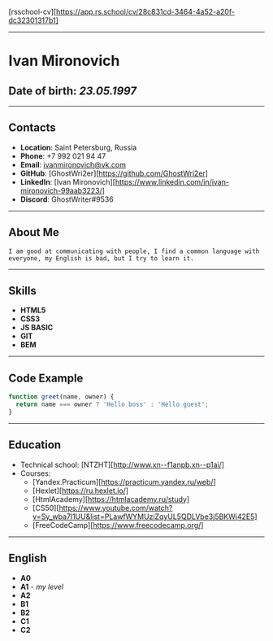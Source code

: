 [rsschool-cv][https://app.rs.school/cv/28c831cd-3464-4a52-a20f-dc32301317b1]

---

# Ivan Mironovich

## **Date of birth**: _23.05.1997_

---

## Contacts

- **Location**: Saint Petersburg, Russia
- **Phone**: +7 992 021 94 47
- **Email**: ivanmironovich@vk.com
- **GitHub**: [GhostWri2er][https://github.com/GhostWri2er]
- **LinkedIn**: [Ivan Mironovich][https://www.linkedin.com/in/ivan-mironovich-99aab3223/]
- **Discord**: GhostWriter#9536

---

## About Me

`I am good at communicating with people, I find a common language with everyone, my English is bad, but I try to learn it.`

---

## Skills

- **HTML5**
- **CSS3**
- **JS BASIC**
- **GIT**
- **BEM**

---

## Code Example

```javascript
function greet(name, owner) {
  return name === owner ? 'Hello boss' : 'Hello guest';
}
```

---

## Education

- Technical school: [NTZHT][http://www.xn--f1anpb.xn--p1ai/]
- Courses:
  - [Yandex.Practicum][https://practicum.yandex.ru/web/]
  - [Hexlet][https://ru.hexlet.io/]
  - [HtmlAcademy][https://htmlacademy.ru/study]
  - [CS50][https://www.youtube.com/watch?v=Sy_wba7l1UU&list=PLawfWYMUziZqyUL5QDLVbe3j5BKWj42E5]
  - [FreeCodeCamp][https://www.freecodecamp.org/]

---

## English

- **A0**
- **A1** - _my level_
- **A2**
- **B1**
- **B2**
- **C1**
- **C2**


